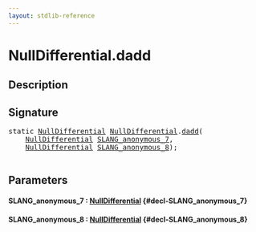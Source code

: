 ```yaml
---
layout: stdlib-reference
---
```


# NullDifferential\.dadd

## Description





## Signature 

<pre>
<span class='code_keyword'>static</span> <a href="/stdlib-reference/types/nulldifferential-04/index" class="code_type">NullDifferential</a> <a href="/stdlib-reference/types/nulldifferential-04/index" class="code_type">NullDifferential</a>.<a href="/stdlib-reference/types/nulldifferential-04/dadd">dadd</a>(
    <a href="/stdlib-reference/types/nulldifferential-04/index" class="code_type">NullDifferential</a> <a href="/stdlib-reference/types/nulldifferential-04/dadd#decl-SLANG_anonymous_7" class="code_param">SLANG_anonymous_7</a>,
    <a href="/stdlib-reference/types/nulldifferential-04/index" class="code_type">NullDifferential</a> <a href="/stdlib-reference/types/nulldifferential-04/dadd#decl-SLANG_anonymous_8" class="code_param">SLANG_anonymous_8</a>);

</pre>

## Parameters

#### SLANG\_anonymous\_7  : [NullDifferential](/stdlib-reference/types/nulldifferential-04/index) {#decl-SLANG_anonymous_7}
#### SLANG\_anonymous\_8  : [NullDifferential](/stdlib-reference/types/nulldifferential-04/index) {#decl-SLANG_anonymous_8}

